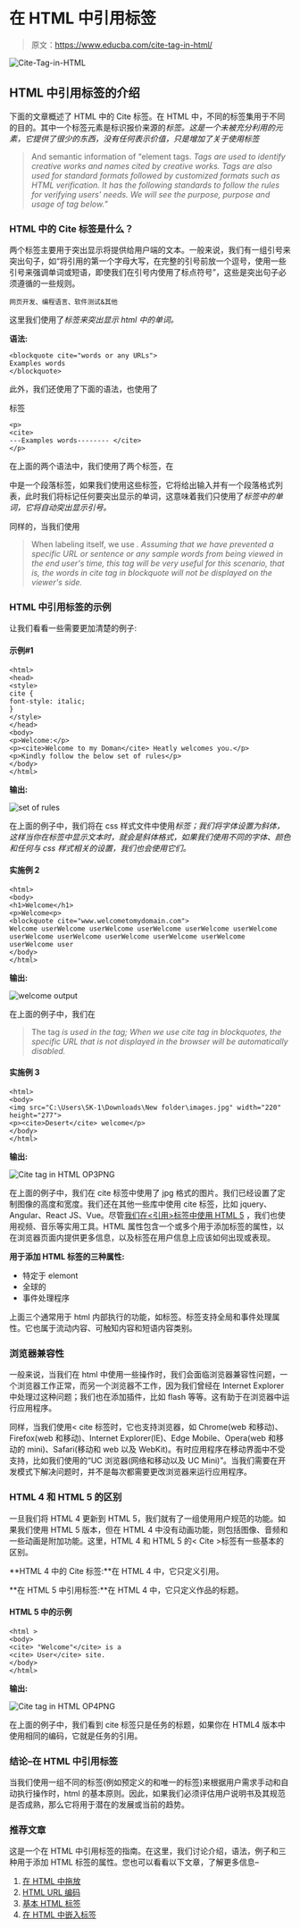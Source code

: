 # 在 HTML 中引用标签

> 原文：<https://www.educba.com/cite-tag-in-html/>

![Cite-Tag-in-HTML](img/0210e83ac4e30c35d1ec40f859186fcd.png)



## HTML 中引用标签的介绍

下面的文章概述了 HTML 中的 Cite 标签。在 HTML 中，不同的标签集用于不同的目的。其中一个标签元素是标识报价来源的<cite>标签。这是一个未被充分利用的元素，它提供了很少的东西，没有任何表示价值，只是增加了关于使用标签</cite>

> And semantic information of <q>element tags. <cite>Tags are used to identify creative works and names cited by creative works. Tags are also used for standard formats followed by customized formats such as HTML verification. It has the following standards to follow the rules for verifying users' needs. We will see the purpose, purpose and usage of <cite>tag below.</cite></cite></q>

### HTML 中的 Cite 标签是什么？

两个标签主要用于突出显示将提供给用户端的文本。一般来说，我们有一组引号来突出句子，如“将引用的第一个字母大写，在完整的引号前放一个逗号，使用一些引号来强调单词或短语，即使我们在引号内使用了标点符号”，这些是突出句子必须遵循的一些规则。

<small>网页开发、编程语言、软件测试&其他</small>

这里我们使用了<cite>标签来突出显示 html 中的单词。</cite>

**语法:**

```
<blockquote cite="words or any URLs">
Examples words
</blockquote>
```

此外，我们还使用了下面的语法，也使用了

标签

```
<p>
<cite>
---Examples words-------- </cite>
</p>
```

在上面的两个语法中，我们使用了两个标签，在

中是一个段落标签，如果我们使用这些标签，它将给出输入并有一个段落格式列表，此时我们将标记任何要突出显示的单词，这意味着我们只使用了<cite>标签中的单词，它将自动突出显示引号。</cite>

同样的，当我们使用

> When labeling itself, we use <cite>. Assuming that we have prevented a specific URL or sentence or any sample words from being viewed in the end user's time, this tag will be very useful for this scenario, that is, the words in cite tag in blockquote will not be displayed on the viewer's side.</cite>

### HTML 中引用标签的示例

让我们看看一些需要更加清楚的例子:

#### 示例#1

```
<html>
<head>
<style>
cite {
font-style: italic;
}
</style>
</head>
<body>
<p>Welcome:</p>
<p><cite>Welcome to my Doman</cite> Heatly welcomes you.</p>
<p>Kindly follow the below set of rules</p>
</body>
</html>
```

**输出:**

![set of rules ](img/fe18b8177084219f5a71c0293f0d8a5a.png)



在上面的例子中，我们将在 css 样式文件中使用<cite>标签；我们将字体设置为斜体，这样当你在<cite>标签中显示文本时，就会是斜体格式，如果我们使用不同的字体、颜色和任何与 css 样式相关的设置，我们也会使用它们。</cite></cite>

#### 实施例 2

```
<html>
<body>
<h1>Welcome</h1>
<p>Welcome<p>
<blockquote cite="www.welcometomydomain.com">
Welcome userWelcome userWelcome userWelcome userWelcome userWelcome userWelcome userWelcome userWelcome userWelcome userWelcome userWelcome user
</body>
</html>
```

**输出:**

![welcome output](img/bb67e7d443b87b5b0c146b6c771e2d14.png)



在上面的例子中，我们在

> The tag <cite>is used in the tag; When we use cite tag in blockquotes, the specific URL that is not displayed in the browser will be automatically disabled.</cite>

#### 实施例 3

```
<html>
<body>
<img src="C:\Users\SK-1\Downloads\New folder\images.jpg" width="220" height="277">
<p><cite>Desert</cite> welcome</p>
</body>
</html>
```

**输出:**

![Cite tag in HTML OP3PNG](img/0ead2c68825a6e38b94f2417822a2132.png)



在上面的例子中，我们在 cite 标签中使用了 jpg 格式的图片。我们已经设置了定制图像的高度和宽度。我们还在其他一些库中使用 cite 标签，比如 jquery、Angular、React JS、Vue。尽管[我们在<引用>标签中使用 HTML 5](https://www.educba.com/what-is-html5/) ，我们也使用视频、音乐等实用工具。HTML 属性包含一个或多个用于添加标签的属性，以在浏览器页面内提供更多信息，以及标签在用户信息上应该如何出现或表现。

**用于添加 HTML 标签的三种属性:**

*   特定于 elemont
*   全球的
*   事件处理程序

上面三个通常用于 html 内部执行的功能，如标签。标签支持全局和事件处理属性。它也属于流动内容、可触知内容和短语内容类别。

### 浏览器兼容性

一般来说，当我们在 html 中使用一些操作时，我们会面临浏览器兼容性问题，一个浏览器工作正常，而另一个浏览器不工作，因为我们曾经在 Internet Explorer 中处理过这种问题；我们也在添加插件，比如 flash 等等。这有助于在浏览器中运行应用程序。

同样，当我们使用< cite 标签时，它也支持浏览器，如 Chrome(web 和移动)、Firefox(web 和移动)、Internet Explorer(IE)、Edge Mobile、Opera(web 和移动的 mini)、Safari(移动和 web 以及 WebKit)。有时应用程序在移动界面中不受支持，比如我们使用的“UC 浏览器(网络和移动以及 UC Mini)”。当我们需要在开发模式下解决问题时，并不是每次都需要更改浏览器来运行应用程序。

### HTML 4 和 HTML 5 的区别

一旦我们将 HTML 4 更新到 HTML 5，我们就有了一组使用用户规范的功能。如果我们使用 HTML 5 版本，但在 HTML 4 中没有动画功能，则包括图像、音频和一些动画是附加功能。这里，HTML 4 和 HTML 5 的< Cite >标签有一些基本的区别。

**HTML 4 中的 Cite 标签:**在 HTML 4 中，它只定义引用。

**在 HTML 5 中引用标签:**在 HTML 4 中，它只定义作品的标题。

#### HTML 5 中的示例

```
<html >
<body>
<cite> "Welcome"</cite> is a
<cite> User</cite> site.
</body>
</html>
```

**输出:**

![Cite tag in HTML OP4PNG](img/7b0bdf8cf21530d67092700ae559c6e7.png)



在上面的例子中，我们看到 cite 标签只是任务的标题，如果你在 HTML4 版本中使用相同的编码，它就是任务的引用。

### 结论–在 HTML 中引用标签

当我们使用一组不同的标签(例如预定义的和唯一的标签)来根据用户需求手动和自动执行操作时，html 的基本原则。因此，如果我们必须评估用户说明书及其规范是否成熟，那么它将用于潜在的发展或当前的趋势。

### 推荐文章

这是一个在 HTML 中引用标签的指南。在这里，我们讨论介绍，语法，例子和三种用于添加 HTML 标签的属性。您也可以看看以下文章，了解更多信息–

1.  [在 HTML 中拖放](https://www.educba.com/drag-and-drop-in-html/)
2.  [HTML URL 编码](https://www.educba.com/html-url-encoding/)
3.  [基本 HTML 标签](https://www.educba.com/basic-html-tags/)
4.  [在 HTML 中嵌入标签](https://www.educba.com/embed-tag-in-html/)





